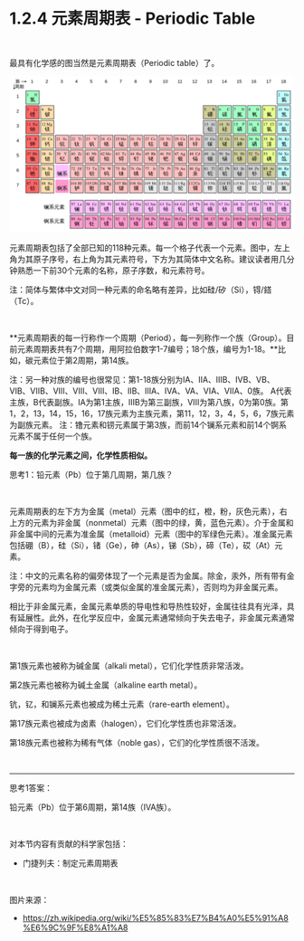 # 1.2.4 元素周期表 - Periodic Table

<br>

最具有化学感的图当然是元素周期表（Periodic table）了。

![元素周期表](img/1.2.4-1.png)

元素周期表包括了全部已知的118种元素。每一个格子代表一个元素。图中，左上角为其原子序号，右上角为其元素符号，下方为其简体中文名称。建议读者用几分钟熟悉一下前30个元素的名称，原子序数，和元素符号。

注：简体与繁体中文对同一种元素的命名略有差异，比如硅/矽（Si），锝/鎝（Tc）。

<br>

**元素周期表的每一行称作一个周期（Period），每一列称作一个族（Group）。目前元素周期表共有7个周期，用阿拉伯数字1-7编号；18个族，编号为1-18。**比如，碳元素位于第2周期，第14族。

注：另一种对族的编号也很常见：第1-18族分别为IA、IIA、IIIB、IVB、VB、VIB、VIIB、VIII、VIII、VIII、IB、IIB、IIIA、IVA、VA、VIA、VIIA、0族。
A代表主族，B代表副族。IA为第1主族，IIIB为第三副族，VIII为第八族，0为第0族。第1，2，13，14，15，16，17族元素为主族元素，第11，12，3，4，5，6，7族元素为副族元素。
注：镥元素和铹元素属于第3族，而前14个镧系元素和前14个锕系元素不属于任何一个族。

**每一族的化学元素之间，化学性质相似。**

思考1：铅元素（Pb）位于第几周期，第几族？

<br>

元素周期表的左下方为金属（metal）元素（图中的红，橙，粉，灰色元素），右上方的元素为非金属（nonmetal）元素（图中的绿，黄，蓝色元素）。介于金属和非金属中间的元素为准金属（metalloid）元素（图中的军绿色元素）。准金属元素包括硼（B），硅（Si），锗（Ge），砷（As），锑（Sb），碲（Te），砹（At）元素。

注：中文的元素名称的偏旁体现了一个元素是否为金属。除金，汞外，所有带有金字旁的元素均为金属元素（或类似金属的准金属元素），否则均为非金属元素。

相比于非金属元素，金属元素单质的导电性和导热性较好，金属往往具有光泽，具有延展性。此外，在化学反应中，金属元素通常倾向于失去电子，非金属元素通常倾向于得到电子。

<br>

第1族元素也被称为碱金属（alkali metal），它们化学性质非常活泼。

第2族元素也被称为碱土金属（alkaline earth metal）。

钪，钇，和镧系元素也被成为稀土元素（rare-earth element）。

第17族元素也被成为卤素（halogen），它们化学性质也非常活泼。

第18族元素也被称为稀有气体（noble gas），它们的化学性质很不活泼。

<br>

---

思考1答案：

铅元素（Pb）位于第6周期，第14族（IVA族）。

<br>

对本节内容有贡献的科学家包括：

- 门捷列夫：制定元素周期表

<br>

图片来源：

- https://zh.wikipedia.org/wiki/%E5%85%83%E7%B4%A0%E5%91%A8%E6%9C%9F%E8%A1%A8
